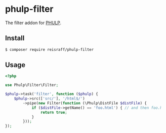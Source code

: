 # phulp-filter

The filter addon for [PHULP](https://github.com/reisraff/phulp).

## Install

```bash
$ composer require reisraff/phulp-filter
```

## Usage

```php
<?php

use Phulp\Filter\Filter;

$phulp->task('filter', function ($phulp) {
    $phulp->src(['src/'], '/html$/')
        ->pipe(new Filter(function (\Phulp\DistFile $distFile) {
            if ($distFile->getName() == 'foo.html') { // and then foo.html will be removed
                return true;
            }
        }));
});

```
